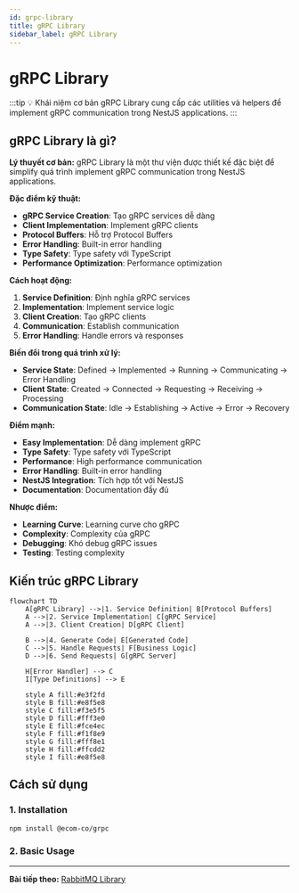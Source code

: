 ```yaml
---
id: grpc-library
title: gRPC Library
sidebar_label: gRPC Library
---
```


# gRPC Library

:::tip 💡 Khái niệm cơ bản
gRPC Library cung cấp các utilities và helpers để implement gRPC communication trong NestJS applications.
:::

## gRPC Library là gì?

**Lý thuyết cơ bản:**
gRPC Library là một thư viện được thiết kế đặc biệt để simplify quá trình implement gRPC communication trong NestJS applications.

**Đặc điểm kỹ thuật:**
- **gRPC Service Creation**: Tạo gRPC services dễ dàng
- **Client Implementation**: Implement gRPC clients
- **Protocol Buffers**: Hỗ trợ Protocol Buffers
- **Error Handling**: Built-in error handling
- **Type Safety**: Type safety với TypeScript
- **Performance Optimization**: Performance optimization

**Cách hoạt động:**
1. **Service Definition**: Định nghĩa gRPC services
2. **Implementation**: Implement service logic
3. **Client Creation**: Tạo gRPC clients
4. **Communication**: Establish communication
5. **Error Handling**: Handle errors và responses

**Biến đổi trong quá trình xử lý:**
- **Service State**: Defined → Implemented → Running → Communicating → Error Handling
- **Client State**: Created → Connected → Requesting → Receiving → Processing
- **Communication State**: Idle → Establishing → Active → Error → Recovery

**Điểm mạnh:**
- **Easy Implementation**: Dễ dàng implement gRPC
- **Type Safety**: Type safety với TypeScript
- **Performance**: High performance communication
- **Error Handling**: Built-in error handling
- **NestJS Integration**: Tích hợp tốt với NestJS
- **Documentation**: Documentation đầy đủ

**Nhược điểm:**
- **Learning Curve**: Learning curve cho gRPC
- **Complexity**: Complexity của gRPC
- **Debugging**: Khó debug gRPC issues
- **Testing**: Testing complexity

## Kiến trúc gRPC Library

```mermaid
flowchart TD
    A[gRPC Library] -->|1. Service Definition| B[Protocol Buffers]
    A -->|2. Service Implementation| C[gRPC Service]
    A -->|3. Client Creation| D[gRPC Client]
    
    B -->|4. Generate Code| E[Generated Code]
    C -->|5. Handle Requests| F[Business Logic]
    D -->|6. Send Requests| G[gRPC Server]
    
    H[Error Handler] --> C
    I[Type Definitions] --> E
    
    style A fill:#e3f2fd
    style B fill:#e8f5e8
    style C fill:#f3e5f5
    style D fill:#fff3e0
    style E fill:#fce4ec
    style F fill:#f1f8e9
    style G fill:#fff8e1
    style H fill:#ffcdd2
    style I fill:#e8f5e8
```

## Cách sử dụng

### **1. Installation**

```bash
npm install @ecom-co/grpc
```

### **2. Basic Usage**


---

**Bài tiếp theo:** [RabbitMQ Library](/docs/ecom-co/libs/rabbitmq/rabbitmq-library)
